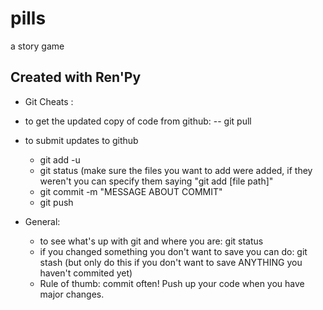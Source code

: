 # pills
a story game

## Created with Ren'Py

- Git Cheats : 

- to get the updated copy of code from github:
  -- git pull

- to submit updates to github
  - git add -u
  - git status (make sure the files you want to add were added, if they weren't you can specify them saying "git add [file path]"
  - git commit -m "MESSAGE ABOUT COMMIT"
  - git push


- General:
  - to see what's up with git and where you are: git status
  - if you changed something you don't want to save you can do: git stash 
(but only do this if you don't want to save ANYTHING you haven't commited yet)
  - Rule of thumb: commit often! Push up your code when you have major changes. 

